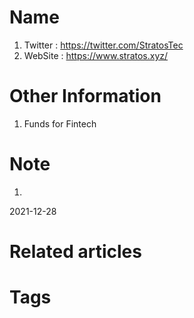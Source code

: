# Name
1. Twitter : https://twitter.com/StratosTec
2. WebSite : https://www.stratos.xyz/

# Other Information
1. Funds for Fintech

# Note 
1. 
2021-12-28

# Related articles



# Tags


